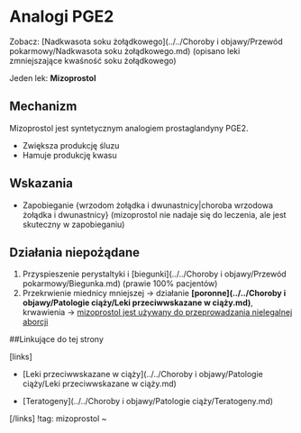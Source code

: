 # Analogi PGE2

Zobacz: [Nadkwasota soku żołądkowego](../../Choroby i objawy/Przewód pokarmowy/Nadkwasota soku żołądkowego.md) (opisano leki zmniejszające kwaśność soku żołądkowego)



Jeden lek: **Mizoprostol**



## Mechanizm

Mizoprostol jest syntetycznym analogiem prostaglandyny PGE2. 

- Zwiększa produkcję śluzu
- Hamuje produkcję kwasu





## Wskazania

- Zapobieganie {wrzodom żołądka i dwunastnicy|choroba wrzodowa żołądka i dwunastnicy} (mizoprostol nie nadaje się do leczenia, ale jest skuteczny w zapobieganiu)





## Działania niepożądane

1. Przyspieszenie perystaltyki i [biegunki](../../Choroby i objawy/Przewód pokarmowy/Biegunka.md) (prawie 100% pacjentów)
2. Przekrwienie miednicy mniejszej → działanie **[poronne](../../Choroby i objawy/Patologie ciąży/Leki przeciwwskazane w ciąży.md)**, krwawienia → <u>mizoprostol jest używany do przeprowadzania nielegalnej aborcji</u>




##Linkujące do tej strony

[links]

- [Leki przeciwwskazane w ciąży](../../Choroby i objawy/Patologie ciąży/Leki przeciwwskazane w ciąży.md)

- [Teratogeny](../../Choroby i objawy/Patologie ciąży/Teratogeny.md)


[/links]
!tag: mizoprostol
~











